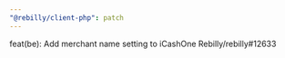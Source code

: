 ```yaml
---
"@rebilly/client-php": patch
---
```


feat(be): Add merchant name setting to iCashOne Rebilly/rebilly#12633

